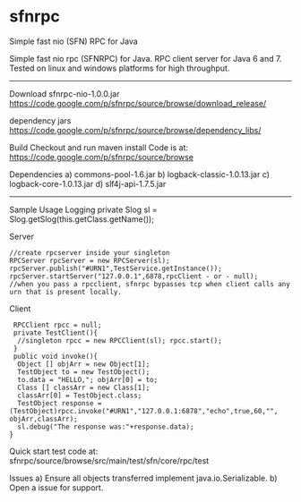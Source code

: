 # sfnrpc
Simple fast nio (SFN) RPC for Java

Simple fast nio rpc (SFNRPC) for Java.
RPC client server for Java 6 and 7. Tested on linux and windows platforms for high throughput.

<hr size="1"/>

Download
sfnrpc-nio-1.0.0.jar
https://code.google.com/p/sfnrpc/source/browse/download_release/

dependency jars
https://code.google.com/p/sfnrpc/source/browse/dependency_libs/

Build
Checkout and run maven install Code is at: https://code.google.com/p/sfnrpc/source/browse

Dependencies
a) commons-pool-1.6.jar b) logback-classic-1.0.13.jar c) logback-core-1.0.13.jar d) slf4j-api-1.7.5.jar

<hr size="1"/>

Sample Usage
Logging
private Slog sl = Slog.getSlog(this.getClass.getName());

Server
```
//create rpcserver inside your singleton 
RPCServer rpcServer = new RPCServer(sl); 
rpcServer.publish("#URN1",TestService.getInstance()); 
rpcServer.startServer("127.0.0.1",6878,rpcClient - or - null); 
//when you pass a rpcclient, sfnrpc bypasses tcp when client calls any urn that is present locally.
```

Client
``` 
 RPCClient rpcc = null; 
 private TestClient(){
  //singleton rpcc = new RPCClient(sl); rpcc.start(); 
 } 
 public void invoke(){ 
  Object [] objArr = new Object[1]; 
  TestObject to = new TestObject(); 
  to.data = "HELLO,"; objArr[0] = to; 
  Class [] classArr = new Class[1]; 
  classArr[0] = TestObject.class; 
  TestObject response = (TestObject)rpcc.invoke("#URN1","127.0.0.1:6878","echo",true,60,"", objArr,classArr); 
  sl.debug("The response was:"+response.data); 
}

```

Quick start test code at:
sfnrpc/source/browse/src/main/test/sfn/core/rpc/test

Issues
a) Ensure all objects transferred implement java.io.Serializable. 
b) Open a issue for support.
